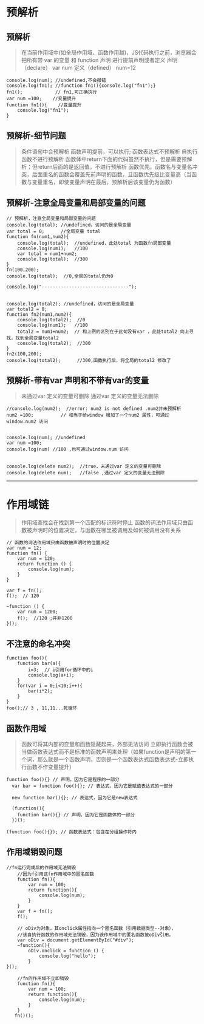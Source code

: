 # 预解析

## 预解析

> 在当前作用域中(如全局作用域、函数作用越)，JS代码执行之前，浏览器会把所有带 var 的变量 和 function 声明 进行提前声明或者定义
> 声明（declare） var num
> 定义（defined） num=12

```
console.log(num); //undefined,不会报错
console.log(fn1); //function fn1(){console.log("fn1");}
fn1();            // fn1,可正确执行
var num =100;    //变量提升
function fn1(){    //变量提升
    console.log("fn1");
}

```

## 预解析-细节问题
> 条件语句中会预解析
> 函数声明提前，可以执行; 函数表达式不预解析
> 自执行函数不进行预解析
> 函数体中return下面的代码虽然不执行，但是需要预解析；但return后面的是返回值，不进行预解析
> 函数优先。函数名与变量名冲突，后面重名的函数会覆盖先前声明的函数，且函数优先级比变量高（当函数与变量重名，即使变量声明在最后，预解析后该变量仍为函数）


## 预解析-注意全局变量和局部变量的问题

```
// 预解析，注意全局变量和局部变量的问题
console.log(total); //undefined，访问的是全局变量
var total = 0;      //全局变量 total
function fn(num1,num2){
    console.log(total);  //undefined，此处total 为函数fn局部变量
    console.log(num1);   //100
    var total = num1+num2; 
    console.log(total);  //300 
}
fn(100,200);
console.log(total);  //0,全局的total仍为0

console.log("--------------------------------"); 


console.log(total2); //undefined，访问的是全局变量
var total2 = 0;
function fn2(num1,num2){
    console.log(total2);  //0
    console.log(num1);   //100
    total2 = num1+num2;  // 和上例的区别在于此句没有var ，此处total2 向上寻找，找到全局变量total2
    console.log(total2);  //300
}
fn2(100,200);
console.log(total2);      //300,函数执行后，将全局的total2 修改了

```

## 预解析-带有var 声明和不带有var的变量
> 未通过var 定义的变量可删除
> 通过var 定义的变量无法删除

```
//console.log(num2);  //error: num2 is not defined .num2并未预解析
num2 =100;          // 相当于给window 增加了一个num2 属性，可通过window.num2 访问


console.log(num); //undefined
var num =100;  
console.log(num) //100 ,也可通过window.num 访问


console.log(delete num2);  //true，未通过var 定义的变量可删除
console.log(delete num);   //false ,通过var 定义的变量无法删除

```

---
# 作用域链
> 作用域查找会在找到第一个匹配的标识符时停止
> 函数的词法作用域只由函数被声明时的位置决定，与函数在哪里被调用及如何被调用没有关系	

```
// 函数的词法作用域只由函数被声明时的位置决定
var num = 12;
function fn() {
    var num = 120;
    return function () {
        console.log(num);
    }
}

var f = fn();
f();  // 120

~function () {
    var num = 1200;
    f();  //120 ;并非1200
}();
```

## 不注意的命名冲突

```
function foo(){
    function bar(a){
        i=3;  // i引用for循环中的i
        console.log(a+i);
    }
    for(var i = 0;i<10;i++){
        bar(i*2);
    }
}
foo();// 3 , 11,11...死循环

```

## 函数作用域
> 函数可将其内部的变量和函数隐藏起来，外部无法访问
> 立即执行函数会被当做函数表达式而不是标准的函数声明来处理（如果function是声明的第一个词，那么就是一个函数声明，否则是一个函数表达式函数表达式-立即执行函数不作变量提升）

```
function foo(){} // 声明，因为它是程序的一部分
  var bar = function foo(){}; // 表达式，因为它是赋值表达式的一部分

  new function bar(){}; // 表达式，因为它是new表达式

  (function(){
    function bar(){} // 声明，因为它是函数体的一部分
  })();

(function foo(){}); // 函数表达式：包含在分组操作符内

```

## 作用域销毁问题

```
//fn运行完成后的作用域无法销毁
    //因为f引用这fn作用域中的匿名函数
    function fn(){
        var num = 100;
        return function(){
            console.log(num);
        }
    }
    var f = fn();
    f();

    // oDiv为对象，其onclick属性指向一个匿名函数（引用数据类型--对象），
    //该自执行函数的作用域无法销毁，因为该作用域中的匿名函数被oDiv引用。
    var oDiv = document.getElementById("#div");
    ~function(){
        oDiv.onclick = function () {
            console.log("hello");
        }
}();

    //fn的作用域不立即销毁
    function fn(){
        var num = 100;
        return function(){
            console.log(num);
        }
    }
   fn()();

```

















